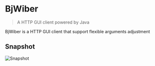 # BjWiber

> A HTTP GUI client powered by Java

BjWiber is a HTTP GUI client that support flexible arguments adjustment

## Snapshot

![Snapshot](https://68.media.tumblr.com/b47071e66809fa0b7ba542f6220f5cef/tumblr_oruozrAgt81ws83d8o1_540.png)